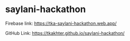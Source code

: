 # saylani-hackathon

Firebase link: https://tka-saylani-hackathon.web.app/

GitHub Link: https://tkakhter.github.io/saylani-hackathon/
